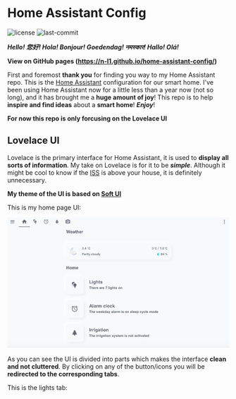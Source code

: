 # Home Assistant Config 
![license](https://img.shields.io/github/license/N-l1/home-assistant-config?style=flat-square) ![last-commit](https://img.shields.io/github/last-commit/N-l1/home-assistant-config?logo=Me&style=flat-square)

***Hello! 您好! Hola! Bonjour! Goedendag! नमस्कार! Hallo! Olá!***

**View on GitHub pages (https://n-l1.github.io/home-assistant-config/)**

First and foremost **thank you** for finding you way to my Home Assistant repo. This is the [Home Assistant](https://github.com/home-assistant/home-assistant) configuration for our smart home. I've been using Home Assistant now for a little less than a year now (not so long), and it has brought me a **huge amount of joy**! This repo is to help **inspire and find ideas** about a **smart home**! ***Enjoy***! 

**For now this repo is only forcusing on the Lovelace UI**

## Lovelace UI
Lovelace is the primary interface for Home Assistant, it is used to **display all sorts of information**. My take on Lovelace is for it to be ***simple***. Although it might be cool to know if the [ISS](https://www.home-assistant.io/integrations/iss/) is above your house, it is definitely unnecessary. 

**My theme of the UI is based on [Soft UI](https://dribbble.com/shots/8027871-Soft-UI/attachments/531358?mode=media)**

This is my home page UI:

![ui_home_page](images/UI_home_page.png)

As you can see the UI is divided into parts which makes the interface **clean and not cluttered**. By clicking on any of the button/icons you will be **redirected to the corresponding tabs**.

This is the lights tab:
